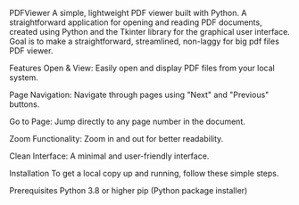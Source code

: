 PDFViewer
A simple, lightweight PDF viewer built with Python.
A straightforward application for opening and reading PDF documents, created using Python and the Tkinter library for the graphical user interface.
Goal is to make a straightforward, streamlined, non-laggy for big pdf files PDF viewer.

Features
Open & View: Easily open and display PDF files from your local system.

Page Navigation: Navigate through pages using "Next" and "Previous" buttons.

Go to Page: Jump directly to any page number in the document.

Zoom Functionality: Zoom in and out for better readability.

Clean Interface: A minimal and user-friendly interface.

Installation
To get a local copy up and running, follow these simple steps.

Prerequisites
Python 3.8 or higher
pip (Python package installer)
